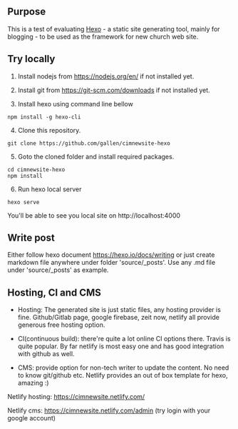 ## Purpose
This is a test of evaluating [Hexo](https://hexo.io/) - a static site generating tool, mainly for blogging - to be used as the framework for new church web site.

## Try locally
1. Install nodejs from https://nodejs.org/en/ if not installed yet.

2. Install git from https://git-scm.com/downloads if not installed yet.

3. Install hexo using command line bellow
```
npm install -g hexo-cli
```

4. Clone this repository.
```
git clone https://github.com/gallen/cimnewsite-hexo
```

5. Goto the cloned folder and install required packages.
```
cd cimnewsite-hexo
npm install
```

6. Run hexo local server
```
hexo serve
```
You'll be able to see you local site on http://localhost:4000

## Write post
Either follow hexo document https://hexo.io/docs/writing or just create markdown file anywhere under folder 'source/_posts'. Use any .md file under 'source/_posts' as example.

## Hosting, CI and CMS
* Hosting: The generated site is just static files, any hosting provider is fine. Github/Gitlab page, google firebase, zeit now, netlify all provide generous free hosting option.

* CI(continuous build): there're quite a lot online CI options there. Travis is quite popular. By far netlify is most easy one and has good integration with github as well.

* CMS: provide option for non-tech writer to update the content. No need to know git/github etc. Netlify provides an out of box template for hexo, amazing :)

Netlify hosting: https://cimnewsite.netlify.com/


Netlify cms: https://cimnewsite.netlify.com/admin (try login with your google account)

